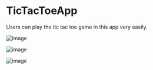 # TicTacToeApp
Users can play the tic tac toe game in this app very easily.



![image](https://user-images.githubusercontent.com/84410340/160286021-ce5b040d-d18f-40b7-880a-680b0d61234e.png)



![image](https://user-images.githubusercontent.com/84410340/160285983-2f652af4-98d9-4808-9e29-720465fbec9e.png)



![image](https://user-images.githubusercontent.com/84410340/160285952-2ef08d60-04c4-41ab-b420-e9d620c461a0.png)
